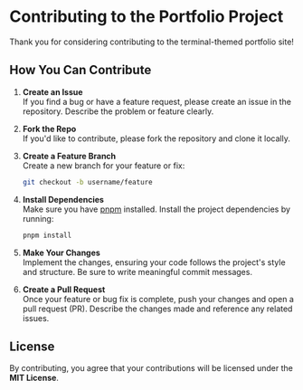 # Contributing to the Portfolio Project

Thank you for considering contributing to the terminal-themed portfolio site!

## How You Can Contribute

1. **Create an Issue**  
   If you find a bug or have a feature request, please create an issue in the repository. Describe the problem or feature clearly.

2. **Fork the Repo**  
   If you'd like to contribute, please fork the repository and clone it locally.

3. **Create a Feature Branch**  
   Create a new branch for your feature or fix:

   ```bash
   git checkout -b username/feature
   ```

4. **Install Dependencies**  
   Make sure you have [pnpm](https://pnpm.io/) installed. Install the project dependencies by running:

   ```bash
   pnpm install
   ```

5. **Make Your Changes**  
   Implement the changes, ensuring your code follows the project's style and structure. Be sure to write meaningful commit messages.

6. **Create a Pull Request**  
   Once your feature or bug fix is complete, push your changes and open a pull request (PR). Describe the changes made and reference any related issues.

## License

By contributing, you agree that your contributions will be licensed under the **MIT License**.
